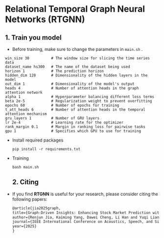 # Relational Temporal Graph Neural Networks (RTGNN)

## 1. Train you model
* Before training, make sure to change the parameters in `main.sh` .

 ``` config
win_size 30          # The window size for slicing the time series data
dataset_name hs300   # The name of the dataset being used
horizon 1            # The prediction horizon
hidden_dim 128       # Dimensionality of the hidden layers in the model
out_dim 1            # Dimensionality of the model's output
heads 4              # Number of attention heads in the graph attention network
alpha 1              # Hyperparameter balancing different loss terms
beta 2e-5            # Regularization weight to prevent overfitting
epochs 60            # Number of epochs for training
t_att_heads 6        # Number of attention heads in the temporal attention mechanism
gru_layers 1         # Number of GRU layers
lr 2e-4              # Learning rate for the optimizer
rank_margin 0.1      # Margin in ranking loss for pairwise tasks
gpu 1                # Specifies which GPU to use for training
 ```

* Install required packages

  ``` shell
  pip install -r requirements.txt
  ```

* Training 

  ``` shell
  bash main.sh
  ```

  ## 2. Citing

* If you find **RTGNN** is useful for your research, please consider citing the following papers:

  ``` latex
  @article{jia2025graph,
  title={Graph-Driven Insights: Enhancing Stock Market Prediction with Relational Temporal Dynamics},
  author={Renjun Jia, Kaiming Yang, Dawei Cheng, Li Han and Yuqi Liang},
  journal={IEEE International Conference on Acoustics, Speech, and Signal Processing ({ICASSP})},
  year={2025}
  }
  
  ```
